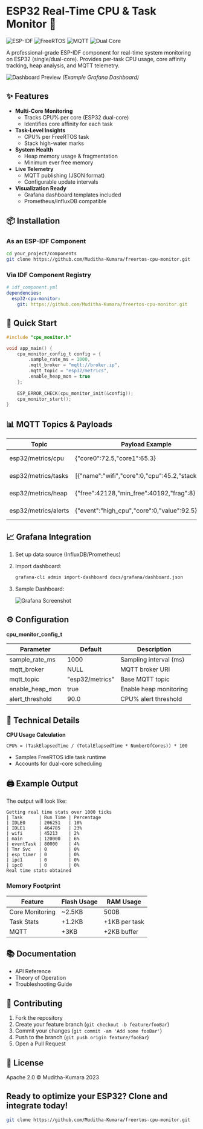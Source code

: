 # ESP32 Real-Time CPU & Task Monitor 🚀

![ESP-IDF](https://img.shields.io/badge/ESP--IDF-v4.4+-blue?logo=espressif)
![FreeRTOS](https://img.shields.io/badge/FreeRTOS-Enabled-green?logo=freertos)
![MQTT](https://img.shields.io/badge/MQTT-Integrated-orange?logo=eclipse-mosquitto)
![Dual Core](https://img.shields.io/badge/Dual%20Core-Supported-9cf)

A professional-grade ESP-IDF component for real-time system monitoring on ESP32 (single/dual-core). Provides per-task CPU usage, core affinity tracking, heap analysis, and MQTT telemetry.

![Dashboard Preview](docs/assets/dashboard-preview.png) *(Example Grafana Dashboard)*

## ✨ Features

- **Multi-Core Monitoring**
  - Tracks CPU% per core (ESP32 dual-core)
  - Identifies core affinity for each task
- **Task-Level Insights**
  - CPU% per FreeRTOS task
  - Stack high-water marks
- **System Health**
  - Heap memory usage & fragmentation
  - Minimum ever free memory
- **Live Telemetry**
  - MQTT publishing (JSON format)
  - Configurable update intervals
- **Visualization Ready**
  - Grafana dashboard templates included
  - Prometheus/InfluxDB compatible

## 📦 Installation

### As an ESP-IDF Component

```bash
cd your_project/components
git clone https://github.com/Muditha-Kumara/freertos-cpu-monitor.git
```

### Via IDF Component Registry

```yaml
# idf_component.yml
dependencies:
  esp32-cpu-monitor:
    git: https://github.com/Muditha-Kumara/freertos-cpu-monitor.git
```

## 🚀 Quick Start

```c
#include "cpu_monitor.h"

void app_main() {
    cpu_monitor_config_t config = {
        .sample_rate_ms = 1000,
        .mqtt_broker = "mqtt://broker.ip",
        .mqtt_topic = "esp32/metrics",
        .enable_heap_mon = true
    };
    
    ESP_ERROR_CHECK(cpu_monitor_init(&config));
    cpu_monitor_start();
}
```

## 📊 MQTT Topics & Payloads

| Topic                 | Payload Example                                         | Description         |
|----------------------|--------------------------------------------------------|---------------------|
| esp32/metrics/cpu    | {"core0":72.5,"core1":65.3}                           | Per-core CPU usage  |
| esp32/metrics/tasks  | [{"name":"wifi","core":0,"cpu":45.2,"stack":512}]      | Task statistics     |
| esp32/metrics/heap   | {"free":42128,"min_free":40192,"frag":8}             | Heap metrics        |
| esp32/metrics/alerts | {"event":"high_cpu","core":0,"value":92.5}          | Threshold alerts    |

## 📈 Grafana Integration

1. Set up data source (InfluxDB/Prometheus)
2. Import dashboard:

   ```bash
   grafana-cli admin import-dashboard docs/grafana/dashboard.json
   ```
3. Sample Dashboard:

   ![Grafana Screenshot](docs/assets/grafana-screenshot.png)

## ⚙️ Configuration

**cpu_monitor_config_t**

| Parameter         | Default           | Description                |
|-------------------|------------------|----------------------------|
| sample_rate_ms    | 1000             | Sampling interval (ms)     |
| mqtt_broker       | NULL              | MQTT broker URI            |
| mqtt_topic        | "esp32/metrics"  | Base MQTT topic            |
| enable_heap_mon   | true             | Enable heap monitoring     |
| alert_threshold   | 90.0             | CPU% alert threshold       |

## 🧠 Technical Details

**CPU Usage Calculation**

```
CPU% = (TaskElapsedTime / (TotalElapsedTime * NumberOfCores)) * 100
```

- Samples FreeRTOS idle task runtime
- Accounts for dual-core scheduling

## 🖨️ Example Output

The output will look like:

```
Getting real time stats over 1000 ticks
| Task      | Run Time | Percentage
| IDLE0     | 206251   | 10%
| IDLE1     | 464785   | 23%
| wifi      | 45213    | 2%
| main      | 120000   | 6%
| eventTask | 80000    | 4%
| Tmr Svc   | 0        | 0%
| esp_timer | 0        | 0%
| ipc1      | 0        | 0%
| ipc0      | 0        | 0%
Real time stats obtained
```

### Memory Footprint

| Feature           | Flash Usage | RAM Usage         |
|-------------------|-------------|-------------------|
| Core Monitoring   | ~2.5KB      | 500B              |
| Task Stats        | +1.2KB      | +1KB per task     |
| MQTT              | +3KB        | +2KB buffer       |

## 📚 Documentation
- API Reference
- Theory of Operation
- Troubleshooting Guide

## 🤝 Contributing
1. Fork the repository
2. Create your feature branch (`git checkout -b feature/fooBar`)
3. Commit your changes (`git commit -am 'Add some fooBar'`)
4. Push to the branch (`git push origin feature/fooBar`)
5. Open a Pull Request

## 📜 License
Apache 2.0 © Muditha-Kumara 2023

## Ready to optimize your ESP32? Clone and integrate today!

```bash
git clone https://github.com/Muditha-Kumara/freertos-cpu-monitor.git
```

